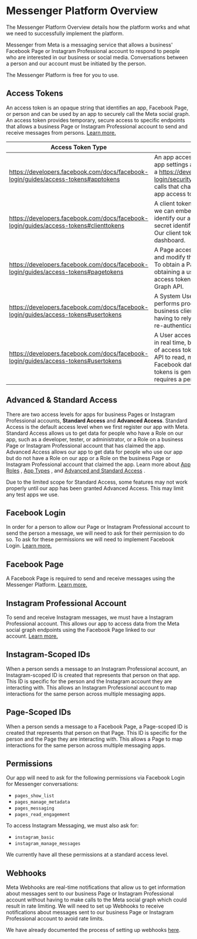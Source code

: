 # Messenger Platform Overview

The Messenger Platform Overview details how the platform works and what we need to successfully implement the platform.

Messenger from Meta is a messaging service that allows a business' Facebook Page or Instagram Professional account to respond to people who are interested in our business or social media. Conversations between a person and our account must be initiated by the person.

The Messenger Platform is free for you to use.

## Access Tokens

An access token is an opaque string that identifies an app, Facebook Page, or person and can be used by an app to securely call the Meta social graph. An access token provides temporary, secure access to specific endpoints that allows a business Page or Instagram Professional account to send and receive messages from persons. [Learn more.](https://developers.facebook.com/docs/facebook-login/guides/access-tokens)

| Access Token Type | Description |
| --- | --- |
| https://developers.facebook.com/docs/facebook-login/guides/access-tokens#apptokens | An app access token is used to read and modify app settings and is generated using a https://developers.facebook.com/docs/facebook-login/security#appsecret and is then used during calls that change app-wide settings. We obtain an app access token via a server-to-server call. |
| https://developers.facebook.com/docs/facebook-login/guides/access-tokens#clienttokens | A client token is used to access app-level APIs that we can embed into our native or desktop apps to identify our app. The client token isn't meant to be a secret identifier because it's embedded in apps. Our client token is found in our Meta app dashboard. |
| https://developers.facebook.com/docs/facebook-login/guides/access-tokens#pagetokens | A Page access access token is used to read, write, and modify the data belonging to a Facebook Page. To obtain a Page access token we need to start by obtaining a user access token then using the user access token to get a Page access token via the Graph API. |
| https://developers.facebook.com/docs/facebook-login/guides/access-tokens#usertokens | A System User access token is used if our app performs programmatic, automated actions on our business clients' Ad objects or Pages without having to rely on input from an app user, or require re-authentication at a future date. |
| https://developers.facebook.com/docs/facebook-login/guides/access-tokens#usertokens | A User access token is used if our app takes actions in real time, based on input from the user. This kind of access token is needed any time the app calls an API to read, modify or write a specific person's Facebook data on their behalf. A User access tokens is generally obtained via a login dialog and requires a person to permit our app to obtain one. |

## Advanced & Standard Access

There are two access levels for apps for business Pages or Instagram Professional accounts, **Standard Access** and **Advanced Access**. Standard Access is the default access level when we first register our app with Meta. Standard Access allows us to get data for people who have a Role on our app, such as a developer, tester, or administrator, or a Role on a business Page or Instagram Professional account that has claimed the app. Advanced Access allows our app to get data for people who use our app but do not have a Role on our app or a Role on the business Page or Instagram Professional account that claimed the app. Learn more about [App Roles](https://developers.facebook.com/docs/development/build-and-test/app-roles) , [App Types](https://developers.facebook.com/docs/development/create-an-app/app-dashboard/app-types) , and [Advanced and Standard Access](https://developers.facebook.com/docs/graph-api/overview/access-levels) .

Due to the limited scope for Standard Access, some features may not work properly until our app has been granted Advanced Access. This may limit any test apps we use.

## Facebook Login

In order for a person to allow our Page or Instagram Professional account to send the person a message, we will need to ask for their permission to do so. To ask for these permissions we will need to implement Facebook Login. [Learn more.](https://developers.facebook.com/docs/facebook-login/)

## Facebook Page

A Facebook Page is required to send and receive messages using the Messenger Platform. [Learn more.](https://www.facebook.com/business/help/461775097570076)

## Instagram Professional Account

To send and receive Instagram messages, we must have a Instagram Professional account. This allows our app to access data from the Meta social graph endpoints using the Facebook Page linked to our account. [Learn more.](https://help.instagram.com/502981923235522)

## Instagram-Scoped IDs

When a person sends a message to an Instagram Professional account, an Instagram-scoped ID is created that represents that person on that app. This ID is specific for the person and the Instagram account they are interacting with. This allows an Instagram Professional account to map interactions for the same person across multiple messaging apps.

## Page-Scoped IDs

When a person sends a message to a Facebook Page, a Page-scoped ID is created that represents that person on that Page. This ID is specific for the person and the Page they are interacting with. This allows a Page to map interactions for the same person across multiple messaging apps.

## Permissions

Our app will need to ask for the following permissions via Facebook Login for Messenger conversations:

- `pages_show_list`
- `pages_manage_metadata`
- `pages_messaging`
- `pages_read_engagement`

To access Instagram Messaging, we must also ask for:

- `instagram_basic`
- `instagram_manage_messages`

We currently have all these permissions at a standard access level.

## Webhooks

Meta Webhooks are real-time notifications that allow us to get information about messages sent to our business Page or Instagram Professional account without having to make calls to the Meta social graph which could result in rate limiting. We will need to set up Webhooks to receive notifications about messages sent to our business Page or Instagram Professional account to avoid rate limits.

We have already documented the process of setting up webhooks [here](https://github.com/tactful-ai/linkedin-inetgration/blob/dev/project/docs/InstagramDiscovery.md).